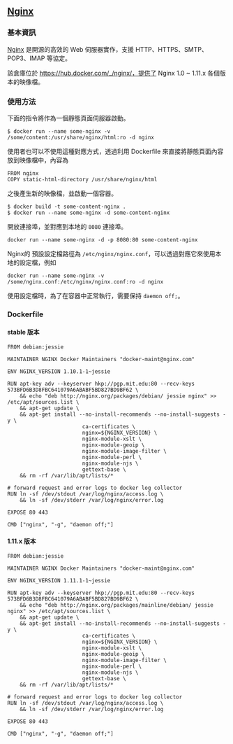 ## [Nginx](https://hub.docker.com/_/nginx/)

### 基本資訊
[Nginx](https://en.wikipedia.org/wiki/Nginx) 是開源的高效的 Web 伺服器實作，支援 HTTP、HTTPS、SMTP、POP3、IMAP 等協定。

該倉庫位於 https://hub.docker.com/_/nginx/，提供了 Nginx 1.0 ~ 1.11.x 各個版本的映像檔。

### 使用方法
下面的指令將作為一個靜態頁面伺服器啟動。

```
$ docker run --name some-nginx -v /some/content:/usr/share/nginx/html:ro -d nginx
```
使用者也可以不使用這種對應方式，透過利用 Dockerfile 來直接將靜態頁面內容放到映像檔中，內容為

```
FROM nginx
COPY static-html-directory /usr/share/nginx/html
```
之後產生新的映像檔，並啟動一個容器。

```
$ docker build -t some-content-nginx .
$ docker run --name some-nginx -d some-content-nginx
```
開放連接埠，並對應到本地的 `8080` 連接埠。

```
docker run --name some-nginx -d -p 8080:80 some-content-nginx
```

Nginx的 預設設定檔路徑為 `/etc/nginx/nginx.conf`，可以透過對應它來使用本地的設定檔，例如

```
docker run --name some-nginx -v /some/nginx.conf:/etc/nginx/nginx.conf:ro -d nginx
```
使用設定檔時，為了在容器中正常執行，需要保持 `daemon off;`。

### Dockerfile
#### stable 版本
```
FROM debian:jessie

MAINTAINER NGINX Docker Maintainers "docker-maint@nginx.com"

ENV NGINX_VERSION 1.10.1-1~jessie

RUN apt-key adv --keyserver hkp://pgp.mit.edu:80 --recv-keys 573BFD6B3D8FBC641079A6ABABF5BD827BD9BF62 \
	&& echo "deb http://nginx.org/packages/debian/ jessie nginx" >> /etc/apt/sources.list \
	&& apt-get update \
	&& apt-get install --no-install-recommends --no-install-suggests -y \
						ca-certificates \
						nginx=${NGINX_VERSION} \
						nginx-module-xslt \
						nginx-module-geoip \
						nginx-module-image-filter \
						nginx-module-perl \
						nginx-module-njs \
						gettext-base \
	&& rm -rf /var/lib/apt/lists/*

# forward request and error logs to docker log collector
RUN ln -sf /dev/stdout /var/log/nginx/access.log \
	&& ln -sf /dev/stderr /var/log/nginx/error.log

EXPOSE 80 443

CMD ["nginx", "-g", "daemon off;"]
```

#### 1.11.x 版本

```
FROM debian:jessie

MAINTAINER NGINX Docker Maintainers "docker-maint@nginx.com"

ENV NGINX_VERSION 1.11.1-1~jessie

RUN apt-key adv --keyserver hkp://pgp.mit.edu:80 --recv-keys 573BFD6B3D8FBC641079A6ABABF5BD827BD9BF62 \
	&& echo "deb http://nginx.org/packages/mainline/debian/ jessie nginx" >> /etc/apt/sources.list \
	&& apt-get update \
	&& apt-get install --no-install-recommends --no-install-suggests -y \
						ca-certificates \
						nginx=${NGINX_VERSION} \
						nginx-module-xslt \
						nginx-module-geoip \
						nginx-module-image-filter \
						nginx-module-perl \
						nginx-module-njs \
						gettext-base \
	&& rm -rf /var/lib/apt/lists/*

# forward request and error logs to docker log collector
RUN ln -sf /dev/stdout /var/log/nginx/access.log \
	&& ln -sf /dev/stderr /var/log/nginx/error.log

EXPOSE 80 443

CMD ["nginx", "-g", "daemon off;"]
```
